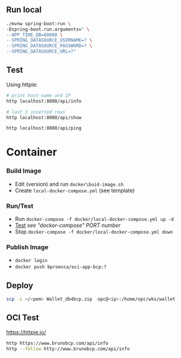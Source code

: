 ## Run local

```sh
./mvnw spring-boot:run \
-Dspring-boot.run.arguments=" \
--APP_TIME_DB=60000 \
--SPRING_DATASOURCE_USERNAME=? \
--SPRING_DATASOURCE_PASSWORD=? \
--SPRING_DATASOURCE_URL=?"
```

## Test

Using httpie:
```sh
# print host-name and IP
http localhost:8080/api/info

# last 3 inserted rows
http localhost:8080/api/show

http localhost:8080/api/ping
```

# Container

### Build Image

- Edit (version) and run `docker\buid-image.sh`
- Create `local-docker-compose.yml` (see template)

### Run/Test
- Run `docker-compose -f docker/local-docker-compose.yml up -d`
- [Test](#test) _see "docker-compose" PORT number_
- Stop `docker-compose -f docker/local-docker-compose.yml down`

### Publish Image
- `docker login`
- `docker push bproenca/oci-app-bcp:?` 

## Deploy

```sh
scp -i ~/<pem> Wallet_db4bcp.zip  opc@<ip>:/home/opc/wks/wallet

```

## OCI Test

https://httpie.io/
```sh
http https://www.brunobcp.com/api/info
http --follow http://www.brunobcp.com/api/info
```